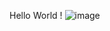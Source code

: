 Hello World !
![image](https://github.com/aju-z/aju-z/assets/125389836/30d01c6e-9945-4b7c-8f82-35dd78a454c2)
